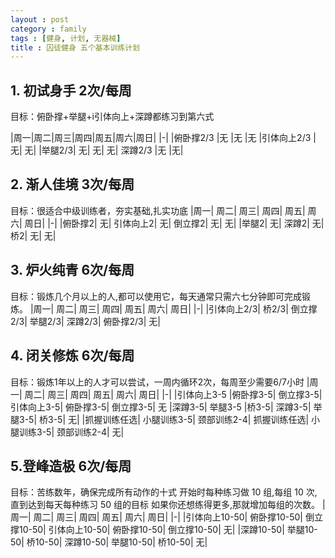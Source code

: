 ```yaml
---
layout : post
category : family
tags : [健身, 计划, 无器械]
title : 囚徒健身 五个基本训练计划
---
```


## 1. 初试身手 2次/每周

目标：俯卧撑+举腿+i引体向上+深蹲都练习到第六式

|周一|周二|周三|周四|周五|周六|周日|
|-|
|俯卧撑2/3	|无	|无	|无	|引体向上2/3	|无|	无|
|举腿2/3|	无|	无|	无|	深蹲2/3	|无	|无|

## 2. 渐人佳境 3次/每周
目标：很适合中级训练者，夯实基础,扎实功底
|周一|	周二|	周三|	周四|	周五|	周六|	周日|
|-|
|俯卧撑2|	无|	引体向上2|	无|	倒立撑2|	无|	无|
|举腿2|	无|	深蹲2|	无|	桥2|	无|	无|

## 3. 炉火纯青 6次/每周
目标：锻炼几个月以上的人,都可以使用它，每天通常只需六七分钟即可完成锻炼。
|周一|	周二|	周三|	周四|	周五|	周六|	周日|
|-|
|引体向上2/3|	桥2/3|	倒立撑2/3|	举腿2/3|	深蹲2/3|	俯卧撑2/3|	无|

## 4. 闭关修炼 6次/每周
目标：锻炼1年以上的人才可以尝试，一周内循环2次，每周至少需要6/7小时
|周一|	周二|	周三|	周四|	周五|	周六|	周日|
|-|
|引体向上3-5	|俯卧撑3-5|	倒立撑3-5|	引体向上3-5|	俯卧撑3-5|	倒立撑3-5|	无
|深蹲3-5|	举腿3-5	|桥3-5|	深蹲3-5|	举腿3-5|	桥3-5|	无|
|抓握训练任选|	小腿训练3-5|	颈部训练2-4|	抓握训练任选|	小腿训练3-5|	颈部训练2-4|	无|

## 5.登峰造极 6次/每周
目标：苦练数年，确保完成所有动作的十式
开始时每种练习做 10 组,每组 10 次,直到达到每天每种练习 50 组的目标
如果你还想练得更多,那就增加每组的次数。
|周一|	周二|	周三|	周四|	周五|	周六|	周日|
|-|
|引体向上10-50|	俯卧撑10-50|	倒立撑10-50|	引体向上10-50|	俯卧撑10-50|	倒立撑10-50|	无|
|深蹲10-50|	举腿10-50|	桥10-50|	深蹲10-50|	举腿10-50|	桥10-50|	无|
